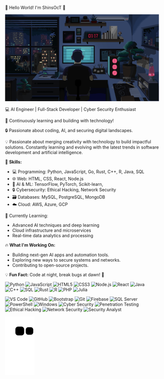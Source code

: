 🌟 Hello World! I'm ShinsOcT 🌟

![My GIF](https://raw.githubusercontent.com/ShinsOcT/ShinsOcT/main/assets/This%20pin%20is%20all%20about%20coding.gif)

💻 AI Engineer | Full-Stack Developer | Cyber Security Enthusiast


🚀 Continuously learning and building with technology!

🔒 Passionate about coding, AI, and securing digital landscapes.

💡 Passionate about merging creativity with technology to build impactful solutions. Constantly learning and evolving with the latest trends in software development and artificial intelligence.

🚀 **Skills:**
- 💻 Programming: Python, JavaScript, Go, Rust, C++, R, Java, SQL
- 🌐 Web: HTML, CSS, React, Node.js
- 🧠 AI & ML: TensorFlow, PyTorch, Scikit-learn,
- 🔒 Cybersecurity: Ethical Hacking, Network Security
- 🗃️ Databases: MySQL, PostgreSQL, MongoDB
- ☁️ Cloud: AWS, Azure, GCP

🌱 Currently Learning:
- Advanced AI techniques and deep learning
- Cloud infrastructure and microservices
- Real-time data analytics and processing


🔥 **What I'm Working On:**
- Building next-gen AI apps and automation tools.
- Exploring new ways to secure systems and networks.
- Contributing to open-source projects.

💡 **Fun Fact:** Code at night, break bugs at dawn! 🌙


![Python](https://img.shields.io/badge/-Python-3776AB?style=flat-square&logo=python&logoColor=ffffff)
![JavaScript](https://img.shields.io/badge/JavaScript-FFD700?style=flat-square&logo=javascript&logoColor=black)
![HTML5](https://img.shields.io/badge/-HTML5-%23E44D27?style=flat-square&logo=html5&logoColor=ffffff)
![CSS3](https://img.shields.io/badge/-CSS3-%231572B6?style=flat-square&logo=css3&logoColor=ffffff)
![Node.js](https://img.shields.io/badge/-Node.js-339933?style=flat-square&logo=Node.js&logoColor=ffffff)
![React](https://img.shields.io/badge/-React-61DAFB?style=flat-square&logo=react&logoColor=ffffff)
![Java](https://img.shields.io/badge/-Java-5B4638?style=flat-square&logo=java&logoColor=ffffff)
![C++](https://img.shields.io/badge/-C++-00599C?style=flat-square&logo=c%2B%2B&logoColor=ffffff)
![SQL](https://img.shields.io/badge/-SQL-4479A1?style=flat-square&logo=postgresql&logoColor=ffffff)
![Rust](https://img.shields.io/badge/-Rust-000000?style=flat-square&logo=rust&logoColor=ffffff)
![R](https://img.shields.io/badge/-R-276DC3?style=flat-square&logo=r&logoColor=ffffff)
![PHP](https://img.shields.io/badge/-PHP-777BB4?style=flat-square&logo=php&logoColor=ffffff)
![Julia](https://img.shields.io/badge/-Julia-9558B2?style=flat-square&logo=julia&logoColor=ffffff)


![VS Code](https://img.shields.io/badge/-VS%20Code-007ACC?style=flat-square&logo=visual-studio-code&logoColor=ffffff)
![GitHub](https://img.shields.io/badge/-GitHub-181717?style=flat-square&logo=github&logoColor=ffffff)
![Bootstrap](https://img.shields.io/badge/-Bootstrap-563D7C?style=flat-square&logo=bootstrap&logoColor=ffffff)
![Git](https://img.shields.io/badge/-Git-%23F05032?style=flat-square&logo=git&logoColor=ffffff)
![Firebase](https://img.shields.io/badge/-Firebase-FFCA28?style=flat-square&logo=firebase&logoColor=ffffff)
![SQL Server](https://img.shields.io/badge/-SQL%20Server-CC2927?style=flat-square&logo=microsoft-sql-server&logoColor=ffffff)
![PowerShell](https://img.shields.io/badge/-PowerShell-5391FE?style=flat-square&logo=powershell&logoColor=ffffff)
![Windows](https://img.shields.io/badge/-Windows-0078D6?style=flat-square&logo=windows&logoColor=ffffff)
![Cyber Security](https://img.shields.io/badge/-Cyber%20Security-2E3440?style=flat-square&logo=security&logoColor=FFFFFF)
![Penetration Testing](https://img.shields.io/badge/-Penetration%20Testing-007ACC?style=flat-square&logo=kali-linux&logoColor=FFFFFF)
![Ethical Hacking](https://img.shields.io/badge/-Ethical%20Hacking-FF0000?style=flat-square&logo=hack-the-box&logoColor=FFFFFF)
![Network Security](https://img.shields.io/badge/-Network%20Security-4682B4?style=flat-square&logo=cisco&logoColor=FFFFFF)
![Security Analyst](https://img.shields.io/badge/-Security%20Analyst-000000?style=flat-square&logo=protonmail&logoColor=FFFFFF)





![snake gif](https://github.com/ShinsOcT/ShinsOcT/blob/output/github-contribution-grid-snake.svg)



